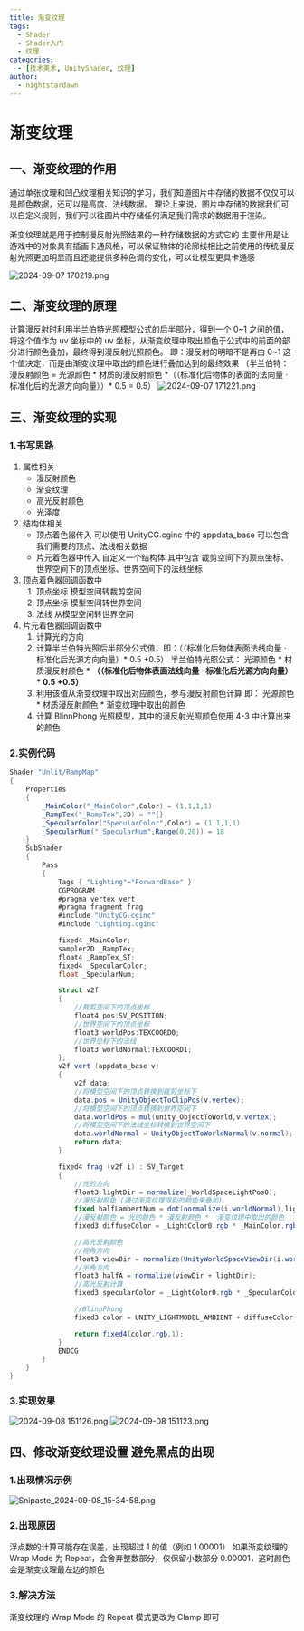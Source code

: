 ```yaml
---
title: 渐变纹理
tags:
  - Shader
  - Shader入门
  - 纹理
categories:
  - [技术美术, UnityShader, 纹理]
author:
  - nightstardawn
---
```


# 渐变纹理

## 一、渐变纹理的作用

通过单张纹理和凹凸纹理相关知识的学习，我们知道图片中存储的数据不仅仅可以是颜色数据，还可以是高度、法线数据。
理论上来说，图片中存储的数据我们可以自定义规则，我们可以往图片中存储任何满足我们需求的数据用于渲染。

渐变纹理就是用于控制漫反射光照结果的一种存储数据的方式它的
主要作用是让游戏中的对象具有插画卡通风格，可以保证物体的轮廓线相比之前使用的传统漫反射光照更加明显而且还能提供多种色调的变化，可以让模型更具卡通感

![ 2024-09-07 170219.png](https://s2.loli.net/2024/09/07/SRH8DxqnM9LkazY.png)

## 二、渐变纹理的原理

计算漫反射时利用半兰伯特光照模型公式的后半部分，得到一个 0~1 之间的值，将这个值作为 uv 坐标中的 uv 坐标，从渐变纹理中取出颜色于公式中的前面的部分进行颜色叠加，最终得到漫反射光照颜色。
即：漫反射的明暗不是再由 0~1 这个值决定，而是由渐变纹理中取出的颜色进行叠加达到的最终效果
（半兰伯特：漫反射颜色 = 光源颜色 \* 材质的漫反射颜色 \*（（标准化后物体的表面的法向量 · 标准化后的光源方向向量））\* 0.5 = 0.5）
![ 2024-09-07 171221.png](https://s2.loli.net/2024/09/07/4ZDOz5hulwro2AX.png)

## 三、渐变纹理的实现

### 1.书写思路

1. 属性相关
   - 漫反射颜色
   - 渐变纹理
   - 高光反射颜色
   - 光泽度
2. 结构体相关
   - 顶点着色器传入
     可以使用 UnityCG.cginc 中的 appdata_base
     可以包含我们需要的顶点、法线相关数据
   - 片元着色器中传入
     自定义一个结构体
     其中包含 裁剪空间下的顶点坐标、世界空间下的顶点坐标、世界空间下的法线坐标
3. 顶点着色器回调函数中
   1. 顶点坐标 模型空间转裁剪空间
   2. 顶点坐标 模型空间转世界空间
   3. 法线 从模型空间转世界空间
4. 片元着色器回调函数中
   1. 计算光的方向
   2. 计算半兰伯特光照后半部分公式值，即：（（标准化后物体表面法线向量 · 标准化后光源方向向量）\* 0.5 +0.5）
      半兰伯特光照公式： 光源颜色 \* 材质漫反射颜色 \* **（（标准化后物体表面法线向量 · 标准化后光源方向向量）\* 0.5 +0.5）**
   3. 利用该值从渐变纹理中取出对应颜色，参与漫反射颜色计算
      即： 光源颜色 \* 材质漫反射颜色 \* 渐变纹理中取出的颜色
   4. 计算 BlinnPhong 光照模型，其中的漫反射光照颜色使用 4-3 中计算出来的颜色

### 2.实例代码

```cs
Shader "Unlit/RampMap"
{
    Properties
    {
        _MainColor("_MainColor",Color) = (1,1,1,1)
        _RampTex("_RampTex",2D) = ""{}
        _SpecularColor("SpecularColor",Color) = (1,1,1,1)
        _SpecularNum("_SpecularNum",Range(0,20)) = 18
    }
    SubShader
    {
        Pass
        {
            Tags { "Lighting"="ForwardBase" }
            CGPROGRAM
            #pragma vertex vert
            #pragma fragment frag
            #include "UnityCG.cginc"
            #include "Lighting.cginc"

            fixed4 _MainColor;
            sampler2D _RampTex;
            float4 _RampTex_ST;
            fixed4 _SpecularColor;
            float _SpecularNum;

            struct v2f
            {
                //裁剪空间下的顶点坐标
                float4 pos:SV_POSITION;
                //世界空间下的顶点坐标
                float3 worldPos:TEXCOORD0;
                //世界坐标下的法线
                float3 worldNormal:TEXCOORD1;
            };
            v2f vert (appdata_base v)
            {
                v2f data;
                //将模型空间下的顶点转换到裁剪坐标下
                data.pos = UnityObjectToClipPos(v.vertex);
                //将模型空间下的顶点转换到世界空间下
                data.worldPos = mul(unity_ObjectToWorld,v.vertex);
                //将模型空间下的法线坐标转换到世界空间下
                data.worldNormal = UnityObjectToWorldNormal(v.normal);
                return data;
            }

            fixed4 frag (v2f i) : SV_Target
            {
                //光的方向
                float3 lightDir = normalize(_WorldSpaceLightPos0);
                //漫反射颜色 (通过渐变纹理得到的颜色来叠加)
                fixed halfLambertNum = dot(normalize(i.worldNormal),lightDir)*0.5+0.5;
                //漫反射颜色 = 光的颜色 * 漫反射颜色 *  渐变纹理中取出的颜色
                fixed3 diffuseColor = _LightColor0.rgb * _MainColor.rgb * tex2D(_RampTex,fixed2(halfLambertNum,halfLambertNum));

                //高光反射颜色
                //视角方向
                float3 viewDir = normalize(UnityWorldSpaceViewDir(i.worldPos));
                //半角方向
                float3 halfA = normalize(viewDir + lightDir);
                //高光反射计算
                fixed3 specularColor = _LightColor0.rgb * _SpecularColor.rgb * pow(max(0,dot(halfA,i.worldNormal)),_SpecularNum);

                //BlinnPhong
                fixed3 color = UNITY_LIGHTMODEL_AMBIENT + diffuseColor + specularColor;

                return fixed4(color.rgb,1);
            }
            ENDCG
        }
    }
}

```

### 3.实现效果

![ 2024-09-08 151126.png](https://s2.loli.net/2024/09/08/SQi6gz3ZhPftVH5.png)
![ 2024-09-08 151123.png](https://s2.loli.net/2024/09/08/dDW72VhsC31vRyf.png)

## 四、修改渐变纹理设置 避免黑点的出现

### 1.出现情况示例

![Snipaste_2024-09-08_15-34-58.png](https://s2.loli.net/2024/09/08/s1tcWFa9QdvHU54.png)

### 2.出现原因

浮点数的计算可能存在误差，出现超过 1 的值（例如 1.00001）
如果渐变纹理的 Wrap Mode 为 Repeat，会舍弃整数部分，仅保留小数部分 0.00001，这时颜色会是渐变纹理最左边的颜色

### 3.解决方法

渐变纹理的 Wrap Mode 的 Repeat 模式更改为 Clamp 即可
